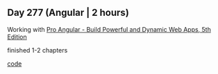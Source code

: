 ## Day 277 (Angular | 2 hours)

Working with [Pro Angular - Build Powerful and Dynamic Web Apps, 5th Edition](https://www.amazon.com/Pro-Angular-Build-Powerful-Dynamic/dp/1484281756)

finished 1-2 chapters

[code](https://github.com/alexvyber/pro-angular-5)

